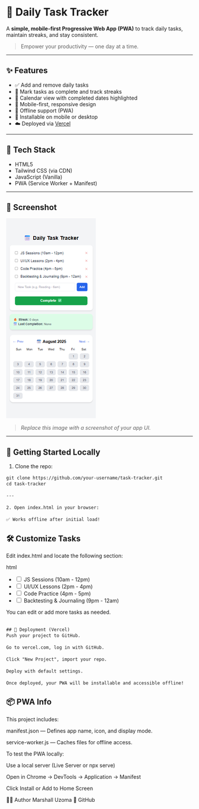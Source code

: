 # 📅 Daily Task Tracker

A **simple, mobile-first Progressive Web App (PWA)** to track daily tasks, maintain streaks, and stay consistent.

> Empower your productivity — one day at a time.

---

## ✨ Features

- ✅ Add and remove daily tasks
- 🔁 Mark tasks as complete and track streaks
- 📆 Calendar view with completed dates highlighted
- 📱 Mobile-first, responsive design
- 💾 Offline support (PWA)
- 📲 Installable on mobile or desktop
- ☁️ Deployed via [Vercel](https://vercel.com)

---

## 🧠 Tech Stack

- HTML5
- Tailwind CSS (via CDN)
- JavaScript (Vanilla)
- PWA (Service Worker + Manifest)

---

## 📸 Screenshot

![Task Tracker Screenshot](./screenshot.png)

> _Replace this image with a screenshot of your app UI._

---

## 🚀 Getting Started Locally

1. Clone the repo:

```
git clone https://github.com/your-username/task-tracker.git
cd task-tracker

---

2. Open index.html in your browser:

✅ Works offline after initial load!

```
## 🛠️ Customize Tasks
Edit index.html and locate the following section:

html
    <ul id="task-list">
        <li><label><input type="checkbox"> JS Sessions (10am - 12pm)</label></li>
        <li><label><input type="checkbox"> UI/UX Lessons (2pm - 4pm)</label></li>
        <li><label><input type="checkbox"> Code Practice (4pm - 5pm)</label></li>
        <li><label><input type="checkbox"> Backtesting & Journaling (9pm - 12am)</label></li>
    </ul>
You can edit or add more tasks as needed.

```

## 🧱 Deployment (Vercel)
Push your project to GitHub.

Go to vercel.com, log in with GitHub.

Click "New Project", import your repo.

Deploy with default settings.

Once deployed, your PWA will be installable and accessible offline!

```

## 📦 PWA Info
This project includes:

manifest.json — Defines app name, icon, and display mode.

service-worker.js — Caches files for offline access.

To test the PWA locally:

Use a local server (Live Server or npx serve)

Open in Chrome → DevTools → Application → Manifest

Click Install or Add to Home Screen

🧑‍💻 Author
Marshall Uzoma
🔗 GitHub
```

